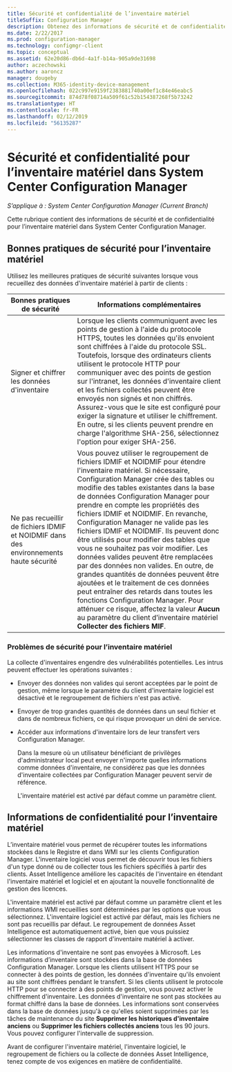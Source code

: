 ```yaml
---
title: Sécurité et confidentialité de l’inventaire matériel
titleSuffix: Configuration Manager
description: Obtenez des informations de sécurité et de confidentialité pour l’inventaire matériel dans System Center Configuration Manager.
ms.date: 2/22/2017
ms.prod: configuration-manager
ms.technology: configmgr-client
ms.topic: conceptual
ms.assetid: 62e20d86-db6d-4a1f-b14a-905a9de31698
author: aczechowski
ms.author: aaroncz
manager: dougeby
ms.collection: M365-identity-device-management
ms.openlocfilehash: 022c997e9159f2383881740a00ef1c84e46eabc5
ms.sourcegitcommit: 874d78f08714a509f61c52b154387268f5b73242
ms.translationtype: HT
ms.contentlocale: fr-FR
ms.lasthandoff: 02/12/2019
ms.locfileid: "56135287"
---
```

# <a name="security-and-privacy-for-hardware-inventory-in-system-center-configuration-manager"></a>Sécurité et confidentialité pour l’inventaire matériel dans System Center Configuration Manager

*S’applique à : System Center Configuration Manager (Current Branch)*

Cette rubrique contient des informations de sécurité et de confidentialité pour l’inventaire matériel dans System Center Configuration Manager.  

##  <a name="BKMK_Security_HardwareInventory"></a> Bonnes pratiques de sécurité pour l’inventaire matériel  
 Utilisez les meilleures pratiques de sécurité suivantes lorsque vous recueillez des données d'inventaire matériel à partir de clients :  

|Bonnes pratiques de sécurité|Informations complémentaires|  
|----------------------------|----------------------|  
|Signer et chiffrer les données d'inventaire|Lorsque les clients communiquent avec les points de gestion à l'aide du protocole HTTPS, toutes les données qu'ils envoient sont chiffrées à l'aide du protocole SSL. Toutefois, lorsque des ordinateurs clients utilisent le protocole HTTP pour communiquer avec des points de gestion sur l'intranet, les données d'inventaire client et les fichiers collectés peuvent être envoyés non signés et non chiffrés. Assurez-vous que le site est configuré pour exiger la signature et utiliser le chiffrement. En outre, si les clients peuvent prendre en charge l'algorithme SHA-256, sélectionnez l'option pour exiger SHA-256.|  
|Ne pas recueillir de fichiers IDMIF et NOIDMIF dans des environnements haute sécurité|Vous pouvez utiliser le regroupement de fichiers IDMIF et NOIDMIF pour étendre l'inventaire matériel. Si nécessaire, Configuration Manager crée des tables ou modifie des tables existantes dans la base de données Configuration Manager pour prendre en compte les propriétés des fichiers IDMIF et NOIDMIF. En revanche, Configuration Manager ne valide pas les fichiers IDMIF et NOIDMIF. Ils peuvent donc être utilisés pour modifier des tables que vous ne souhaitez pas voir modifier. Les données valides peuvent être remplacées par des données non valides. En outre, de grandes quantités de données peuvent être ajoutées et le traitement de ces données peut entraîner des retards dans toutes les fonctions Configuration Manager. Pour atténuer ce risque, affectez la valeur **Aucun** au paramètre du client d’inventaire matériel **Collecter des fichiers MIF**.|  

### <a name="security-issues-for-hardware-inventory"></a>Problèmes de sécurité pour l’inventaire matériel  
 La collecte d'inventaires engendre des vulnérabilités potentielles. Les intrus peuvent effectuer les opérations suivantes :  

- Envoyer des données non valides qui seront acceptées par le point de gestion, même lorsque le paramètre du client d'inventaire logiciel est désactivé et le regroupement de fichiers n'est pas activé.  

- Envoyer de trop grandes quantités de données dans un seul fichier et dans de nombreux fichiers, ce qui risque provoquer un déni de service.  

- Accéder aux informations d'inventaire lors de leur transfert vers Configuration Manager.  

  Dans la mesure où un utilisateur bénéficiant de privilèges d'administrateur local peut envoyer n'importe quelles informations comme données d'inventaire, ne considérez pas que les données d'inventaire collectées par Configuration Manager peuvent servir de référence.  

  L'inventaire matériel est activé par défaut comme un paramètre client.  

##  <a name="BKMK_Privacy_HardwareInventory"></a> Informations de confidentialité pour l’inventaire matériel  
 L’inventaire matériel vous permet de récupérer toutes les informations stockées dans le Registre et dans WMI sur les clients Configuration Manager. L'inventaire logiciel vous permet de découvrir tous les fichiers d'un type donné ou de collecter tous les fichiers spécifiés à partir des clients. Asset Intelligence améliore les capacités de l'inventaire en étendant l'inventaire matériel et logiciel et en ajoutant la nouvelle fonctionnalité de gestion des licences.  

 L'inventaire matériel est activé par défaut comme un paramètre client et les informations WMI recueillies sont déterminées par les options que vous sélectionnez. L'inventaire logiciel est activé par défaut, mais les fichiers ne sont pas recueillis par défaut. Le regroupement de données Asset Intelligence est automatiquement activé, bien que vous puissiez sélectionner les classes de rapport d'inventaire matériel à activer.  

 Les informations d'inventaire ne sont pas envoyées à Microsoft. Les informations d’inventaire sont stockées dans la base de données Configuration Manager. Lorsque les clients utilisent HTTPS pour se connecter à des points de gestion, les données d'inventaire qu'ils envoient au site sont chiffrées pendant le transfert. Si les clients utilisent le protocole HTTP pour se connecter à des points de gestion, vous pouvez activer le chiffrement d'inventaire. Les données d'inventaire ne sont pas stockées au format chiffré dans la base de données. Les informations sont conservées dans la base de données jusqu'à ce qu'elles soient supprimées par les tâches de maintenance du site **Supprimer les historiques d'inventaire anciens** ou **Supprimer les fichiers collectés anciens** tous les 90 jours. Vous pouvez configurer l'intervalle de suppression.  

 Avant de configurer l'inventaire matériel, l'inventaire logiciel, le regroupement de fichiers ou la collecte de données Asset Intelligence, tenez compte de vos exigences en matière de confidentialité.  
